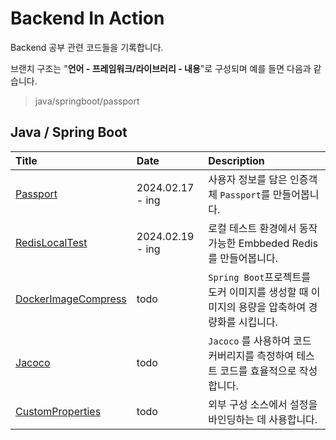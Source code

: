 # Backend In Action

Backend 공부 관련 코드들을 기록합니다.

브랜치 구조는 "**언어 - 프레임워크/라이브러리 - 내용**"로 구성되며 예를 들면 다음과 같습니다.

> java/springboot/passport

## Java / Spring Boot

| Title                                                                                     | Date             | Description                                               |
|:------------------------------------------------------------------------------------------|:-----------------|:----------------------------------------------------------|
| [Passport](https://github.com/KIMSEI1124/backend_in_action/tree/java/springboot/passport) | 2024.02.17 - ing | 사용자 정보를 담은 인증객체 `Passport`를 만들어봅니다.                       |
| [RedisLocalTest]()                                                                        | 2024.02.19 - ing | 로컬 테스트 환경에서 동작 가능한 Embbeded Redis 를 만들어봅니다.               |
| [DockerImageCompress]()                                                                   | todo             | `Spring Boot`프로젝트를 도커 이미지를 생성할 때 이미지의 용량을 압축하여 경량화를 시킵니다. |
| [Jacoco]()                                                                                | todo             | `Jacoco` 를 사용하여 코드 커버리지를 측정하여 테스트 코드를 효율적으로 작성합니다.        |
| [CustomProperties]()                                                                      | todo             | 외부 구성 소스에서 설정을 바인딩하는 데 사용합니다.                             |